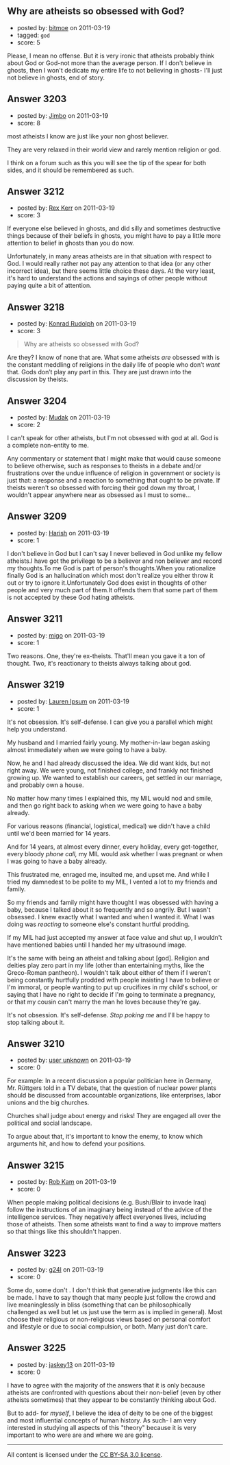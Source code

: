 ## Why are atheists so obsessed with God?

- posted by: [bitmoe](https://stackexchange.com/users/-1/1299-bitmoe) on 2011-03-19
- tagged: `god`
- score: 5

Please, I mean no offense. But it is very ironic that atheists probably think about God or God-not more than the average person. If I don't believe in ghosts, then I won't dedicate my entire life to not believing in ghosts- I'll just not believe in ghosts, end of story.


## Answer 3203

- posted by: [Jimbo](https://stackexchange.com/users/-1/1258-jimbo) on 2011-03-19
- score: 8

most atheists I know are just like your non ghost believer.

They are very relaxed in their world view and rarely mention religion or god.

I think on a forum such as this you will see the tip of the spear for both sides, and it should be remembered as such.




## Answer 3212

- posted by: [Rex Kerr](https://stackexchange.com/users/-1/1166-rex-kerr) on 2011-03-19
- score: 3

If everyone else believed in ghosts, and did silly and sometimes destructive things because of their beliefs in ghosts, you might have to pay a little more attention to belief in ghosts than you do now.

Unfortunately, in many areas atheists are in that situation with respect to God.  I would really rather not pay any attention to that idea (or any other incorrect idea), but there seems little choice these days.  At the very least, it's hard to understand the actions and sayings of other people without paying quite a bit of attention.


## Answer 3218

- posted by: [Konrad Rudolph](https://stackexchange.com/users/-1/82-konrad-rudolph) on 2011-03-19
- score: 3

> Why are atheists so obsessed with God?

Are they? I know of none that are. What some atheists *are* obsessed with is the constant meddling of religions in the daily life of people who don’t *want* that. Gods don’t play any part in this. They are just drawn into the discussion by theists.


## Answer 3204

- posted by: [Mudak](https://stackexchange.com/users/-1/205-mudak) on 2011-03-19
- score: 2

I can't speak for other atheists, but I'm not obsessed with god at all.  God is a complete non-entity to me.  

Any commentary or statement that I might make that would cause someone to believe otherwise, such as responses to theists in a debate and/or frustrations over the undue influence of religion in government or society is just that: a response and a reaction to something that ought to be private.  If theists weren't so obsessed with forcing their god down my throat, I wouldn't appear anywhere near as obsessed as I must to some...


## Answer 3209

- posted by: [Harish](https://stackexchange.com/users/-1/1300-harish) on 2011-03-19
- score: 1

I don't believe in God but I can't say I never believed in God unlike my fellow atheists.I have got the privilege to be a believer and non believer and record my thoughts.To me God is part of person's thoughts.When you rationalize finally God is an hallucination which most don't realize you either throw it out or try to ignore it.Unfortunately God does exist in thoughts of other people and very much part of them.It offends them that some part of them is not accepted by these God hating atheists.


## Answer 3211

- posted by: [migo](https://stackexchange.com/users/-1/1301-migo) on 2011-03-19
- score: 1

Two reasons. One, they're ex-theists. That'll mean you gave it a ton of thought. Two, it's reactionary to theists always talking about god.


## Answer 3219

- posted by: [Lauren Ipsum](https://stackexchange.com/users/-1/71-lauren-ipsum) on 2011-03-19
- score: 1

It's not obsession. It's self-defense. I can give you a parallel which might help you understand.

My husband and I married fairly young. My mother-in-law began asking almost immediately when we were going to have a baby. 

Now, he and I had already discussed the idea. We did want kids, but not right away. We were young, not finished college, and frankly not finished growing up. We wanted to establish our careers, get settled in our marriage, and probably own a house.

No matter how many times I explained this, my MIL would nod and smile, and then go right back to asking when we were going to have a baby already.

For various reasons (financial, logistical, medical) we didn't have a child until we'd been married for 14 years. 

And for 14 years, at almost every dinner, every holiday, every get-together, every bloody *phone call,* my MIL would ask whether I was pregnant or when I was going to have a baby already. 

This frustrated me, enraged me, insulted me, and upset me. And while I tried my damnedest to be polite to my MIL, I vented a lot to my friends and family.

So my friends and family might have thought I was obsessed with having a baby, because I talked about it so frequently and so angrily. But I wasn't obsessed. I knew exactly what I wanted and when I wanted it. What I was doing was *reacting* to someone else's constant hurtful prodding. 

If my MIL had just accepted my answer at face value and shut up, I wouldn't have mentioned babies until I handed  her my ultrasound image. 

It's the same with being an atheist and talking about [god]. Religion and deities play zero part in my life (other than entertaining myths, like the Greco-Roman pantheon). I wouldn't talk about either of them if I weren't being constantly hurtfully prodded with people insisting I have to believe or I'm immoral, or people wanting to put up crucifixes in my child's school, or saying that I have no right to decide if I'm going to terminate a pregnancy, or that my cousin can't marry the man he loves because they're gay.

It's not obsession. It's self-defense. *Stop poking me* and I'll be happy to stop talking about it.


## Answer 3210

- posted by: [user unknown](https://stackexchange.com/users/-1/992-user-unknown) on 2011-03-19
- score: 0

For example: In a recent discussion a popular politician here in Germany, Mr. Rüttgers told in a TV debate, that the question of nuclear power plants should be discussed from accountable organizations, like enterprises, labor unions and the big churches. 

Churches shall judge about energy and risks! They are engaged all over the political and social landscape. 

To argue about that, it's important to know the enemy, to know which arguments hit, and how to defend your positions. 


## Answer 3215

- posted by: [Rob Kam](https://stackexchange.com/users/-1/612-rob-kam) on 2011-03-19
- score: 0

When people making political decisions (e.g. Bush/Blair to invade Iraq) follow the instructions of an imaginary being instead of the advice of the intelligence services. They negatively affect everyones lives, including those of atheists. Then some atheists want to find a way to improve matters so that things like this shouldn't happen.



## Answer 3223

- posted by: [g24l](https://stackexchange.com/users/-1/1307-g24l) on 2011-03-19
- score: 0

Some do, some don't . I don't think that generative judgments like this can be made. I have to say though that many people just follow the crowd and live meaninglessly in bliss (something that can be philosophically challenged as well but let us just use the term as is implied in general). Most choose their religious or non-religious views based on personal comfort and lifestyle or due to social compulsion, or both. Many just don't care. 


## Answer 3225

- posted by: [jaskey13](https://stackexchange.com/users/-1/1107-jaskey13) on 2011-03-19
- score: 0

I have to agree with the majority of the answers that it is only because atheists are confronted with questions about their non-belief (even by other atheists sometimes) that they appear to be constantly thinking about God.

But to add- for *myself*, I believe the idea of deity to be one of the biggest and most influential concepts of human history. As such- I am very interested in studying all aspects of this "theory" because it is very important to who were are and where we are going. 



---

All content is licensed under the [CC BY-SA 3.0 license](https://creativecommons.org/licenses/by-sa/3.0/).
